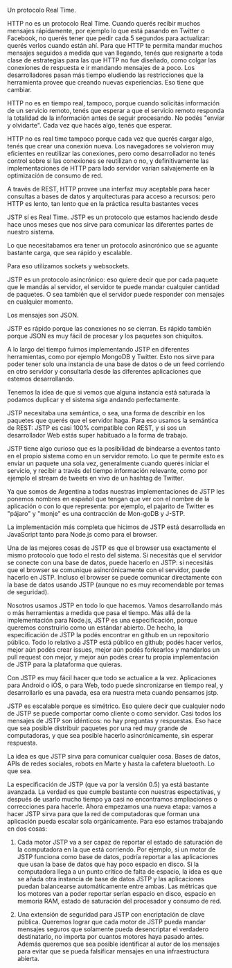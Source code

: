 Un protocolo Real Time.

HTTP no es un protocolo Real Time. Cuando querés recibir muchos mensajes rápidamente, por ejemplo lo que está pasando en Twitter o Facebook, no querés tener que pedir cada 5 segundos para actualizar: querés verlos cuando están ahí. Para que HTTP te permita mandar muchos mensajes seguidos a medida que van llegando, tenés que resignarte a toda clase de estrategias para las que HTTP no fue diseñado, como colgar las conexiones de respuesta e ir mandando mensajes de a poco. Los desarrolladores pasan más tiempo eludiendo las restricciones que la herramienta provee que creando nuevas experiencias. Eso tiene que cambiar.

HTTP no es en tiempo real, tampoco, porque cuando solicitás información de un servicio remoto, tenés que esperar a que el servicio remoto responda la totalidad de la información antes de seguir procesando. No podés "enviar y olvidarte". Cada vez que hacés algo, tenés que esperar.

HTTP no es real time tampoco porque cada vez que querés cargar algo, tenés que crear una conexión nueva. Los navegadores se volvieron muy eficientes en reutilizar las conexiones, pero como desarrollador no tenés control sobre si las conexiones se reutilizan o no, y definitivamente las implementaciones de HTTP para lado servidor varían salvajemente en la optimización de consumo de red.

A través de REST, HTTP provee una interfaz muy aceptable para hacer consultas a bases de datos y arquitecturas para acceso a recursos: pero HTTP es lento, tan lento que en la práctica resulta bastantes veces 

JSTP sí es Real Time.
JSTP es un protocolo que estamos haciendo desde hace unos meses que nos sirve para comunicar las diferentes partes de nuestro sistema.

Lo que necesitabamos era tener un protocolo asincrónico que se aguante bastante carga, que sea rápido y escalable.

Para eso utilizamos sockets y websockets.

JSTP es un protocolo asincrónico: eso quiere decir que por cada paquete que le mandás al servidor, el servidor te puede mandar cualquier cantidad de paquetes. O sea también que el servidor puede responder con mensajes en cualquier momento.

Los mensajes son JSON.

JSTP es rápido porque las conexiones no se cierran. Es rápido también porque JSON es muy fácil de procesar y los paquetes son chiquitos.

A lo largo del tiempo fuimos implementando JSTP en diferentes herramientas, como por ejemplo MongoDB y Twitter. Esto nos sirve para poder tener solo una instancia de una base de datos o de un feed corriendo en otro servidor y consultarla desde las diferentes aplicaciones que estemos desarrollando. 

Tenemos la idea de que si vemos que alguna instancia está saturada la podamos duplicar y el sistema siga andando perfectamente.

JSTP necesitaba una semántica, o sea, una forma de describir en los paquetes que querés que el servidor haga. Para eso usamos la semántica de REST: JSTP es casi 100% compatible con REST, y si sos un desarrollador Web estás super habituado a la forma de trabajo.

JSTP tiene algo curioso que es la posibilidad de bindearse a eventos tanto en el propio sistema como en un servidor remoto. Lo que te permite esto es enviar un paquete una sola vez, generalmente cuando querés iniciar el servicio, y recibir a través del tiempo información relevante, como por ejemplo el stream de tweets en vivo de un hashtag de Twitter.

Ya que somos de Argentina a todas nuestras implementaciones de JSTP les ponemos nombres en español que tengan que ver con el nombre de la aplicación o con lo que representa: por ejemplo, el pajarito de Twitter es "pájaro" y "monje" es una contracción de Mon-goDB y J-STP. 

La implementación más completa que hicimos de JSTP está desarrollada en JavaScript tanto para Node.js como para el browser.

Una de las mejores cosas de JSTP es que el browser usa exactamente el mismo protocolo que todo el resto del sistema. Si necesitás que el servidor se conecte con una base de datos, puede hacerlo en JSTP: si necesitás que el browser se comunique asincrónicamente con el servidor, puede hacerlo en JSTP. Incluso el browser se puede comunicar directamente con la base de datos usando JSTP (aunque no es muy recomendable por temas de seguridad).

Nosotros usamos JSTP en todo lo que hacemos. Vamos desarrollando más o más herramientas a medida que pasa el tiempo. Más allá de la implementación para Node.js, JSTP es una especificación, porque queremos construirlo como un estándar abierto. De hecho, la especificación de JSTP la podés encontrar en github en un repositorio público. Todo lo relativo a JSTP está público en github; podés hacer verlos, mejor aún podés crear issues, mejor aún podés forkearlos y mandarlos un pull request con mejor, y mejor aún podés crear tu propia implementación de JSTP para la plataforma que quieras.

Con JSTP es muy fácil hacer que todo se actualice a la vez. Aplicaciones para Android o iOS, o para Web, todo puede sincronizarse en tiempo real, y desarrollarlo es una pavada, esa era nuestra meta cuando pensamos jstp.

JSTP es escalable porque es simétrico. Eso quiere decir que cualquier nodo de JSTP se puede comportar como cliente o como servidor. Casi todos los mensajes de JSTP son idénticos: no hay preguntas y respuestas. Eso hace que sea posible distribuir paquetes por una red muy grande de computadoras, y que sea posible hacerlo asincrónicamente, sin esperar respuesta.

La idea es que JSTP sirva para comunicar cualquier cosa. Bases de datos, APIs de redes sociales, robots en Marte y hasta la cafetera bluetooth. Lo que sea.

La especificación de JSTP (que va por la versión 0.5) ya está bastante avanzada. La verdad es que cumple bastante con nuestras espectativas, y después de usarlo mucho tiempo ya casi no encontramos ampliaciones o correcciones para hacerle. Ahora empezamos una nueva etapa: vamos a hacer JSTP sirva para que la red de computadoras que forman una aplicación pueda escalar sola orgánicamente. Para eso estamos trabajando en dos cosas:

1. Cada motor JSTP va a ser capaz de reportar el estado de saturación de la computadora en la que está corriendo. Por ejemplo, si un motor de JSTP funciona como base de datos, podría reportar a las aplicaciones que usan la base de datos que hay poco espacio en disco. Si la computadora llega a un punto crítico de falta de espacio, la idea es que se añada otra instancia de base de datos JSTP y las aplicaciones puedan balancearse automáticamente entre ambas. Las métricas que los motores van a poder reportar serían espacio en disco, espacio en memoria RAM, estado de saturación del procesador y consumo de red.

2. Una extensión de seguridad para JSTP con encriptación de clave pública. Queremos lograr que cada motor de JSTP pueda mandar mensajes seguros que solamente pueda desencriptar el verdadero destinatario, no importa por cuantos motores haya pasado antes. Además queremos que sea posible identificar al autor de los mensajes para evitar que se pueda falsificar mensajes en una infraestructura abierta.